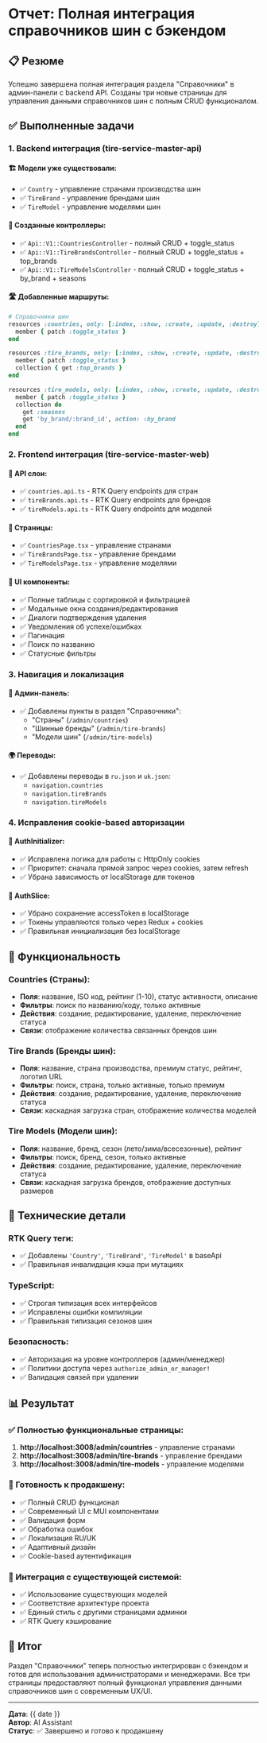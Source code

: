 # Отчет: Полная интеграция справочников шин с бэкендом

## 📋 Резюме

Успешно завершена полная интеграция раздела "Справочники" в админ-панели с backend API. Созданы три новые страницы для управления данными справочников шин с полным CRUD функционалом.

## ✅ Выполненные задачи

### 1. Backend интеграция (tire-service-master-api)

#### 🏗️ Модели уже существовали:
- ✅ `Country` - управление странами производства шин
- ✅ `TireBrand` - управление брендами шин  
- ✅ `TireModel` - управление моделями шин

#### 🎯 Созданные контроллеры:
- ✅ `Api::V1::CountriesController` - полный CRUD + toggle_status
- ✅ `Api::V1::TireBrandsController` - полный CRUD + toggle_status + top_brands
- ✅ `Api::V1::TireModelsController` - полный CRUD + toggle_status + by_brand + seasons

#### 🛣️ Добавленные маршруты:
```ruby
# Справочники шин
resources :countries, only: [:index, :show, :create, :update, :destroy] do
  member { patch :toggle_status }
end

resources :tire_brands, only: [:index, :show, :create, :update, :destroy] do
  member { patch :toggle_status }
  collection { get :top_brands }
end

resources :tire_models, only: [:index, :show, :create, :update, :destroy] do
  member { patch :toggle_status }
  collection do
    get :seasons
    get 'by_brand/:brand_id', action: :by_brand
  end
end
```

### 2. Frontend интеграция (tire-service-master-web)

#### 🔌 API слои:
- ✅ `countries.api.ts` - RTK Query endpoints для стран
- ✅ `tireBrands.api.ts` - RTK Query endpoints для брендов  
- ✅ `tireModels.api.ts` - RTK Query endpoints для моделей

#### 📄 Страницы:
- ✅ `CountriesPage.tsx` - управление странами
- ✅ `TireBrandsPage.tsx` - управление брендами
- ✅ `TireModelsPage.tsx` - управление моделями

#### 🎨 UI компоненты:
- ✅ Полные таблицы с сортировкой и фильтрацией
- ✅ Модальные окна создания/редактирования
- ✅ Диалоги подтверждения удаления
- ✅ Уведомления об успехе/ошибках
- ✅ Пагинация
- ✅ Поиск по названию
- ✅ Статусные фильтры

### 3. Навигация и локализация

#### 🧭 Админ-панель:
- ✅ Добавлены пункты в раздел "Справочники":
  - "Страны" (`/admin/countries`)
  - "Шинные бренды" (`/admin/tire-brands`) 
  - "Модели шин" (`/admin/tire-models`)

#### 🌍 Переводы:
- ✅ Добавлены переводы в `ru.json` и `uk.json`:
  - `navigation.countries`
  - `navigation.tireBrands` 
  - `navigation.tireModels`

### 4. Исправления cookie-based авторизации

#### 🍪 AuthInitializer:
- ✅ Исправлена логика для работы с HttpOnly cookies
- ✅ Приоритет: сначала прямой запрос через cookies, затем refresh
- ✅ Убрана зависимость от localStorage для токенов

#### 🔐 AuthSlice:
- ✅ Убрано сохранение accessToken в localStorage  
- ✅ Токены управляются только через Redux + cookies
- ✅ Правильная инициализация без localStorage

## 🎯 Функциональность

### Countries (Страны):
- **Поля**: название, ISO код, рейтинг (1-10), статус активности, описание
- **Фильтры**: поиск по названию/коду, только активные
- **Действия**: создание, редактирование, удаление, переключение статуса
- **Связи**: отображение количества связанных брендов шин

### Tire Brands (Бренды шин):
- **Поля**: название, страна производства, премиум статус, рейтинг, логотип URL
- **Фильтры**: поиск, страна, только активные, только премиум
- **Действия**: создание, редактирование, удаление, переключение статуса
- **Связи**: каскадная загрузка стран, отображение количества моделей

### Tire Models (Модели шин):
- **Поля**: название, бренд, сезон (лето/зима/всесезонные), рейтинг
- **Фильтры**: поиск, бренд, сезон, только активные
- **Действия**: создание, редактирование, удаление, переключение статуса  
- **Связи**: каскадная загрузка брендов, отображение доступных размеров

## 🔧 Технические детали

### RTK Query теги:
- ✅ Добавлены `'Country'`, `'TireBrand'`, `'TireModel'` в baseApi
- ✅ Правильная инвалидация кэша при мутациях

### TypeScript:
- ✅ Строгая типизация всех интерфейсов
- ✅ Исправлены ошибки компиляции
- ✅ Правильная типизация сезонов шин

### Безопасность:
- ✅ Авторизация на уровне контроллеров (админ/менеджер)
- ✅ Политики доступа через `authorize_admin_or_manager!`
- ✅ Валидация связей при удалении

## 📊 Результат

### ✅ Полностью функциональные страницы:
1. **http://localhost:3008/admin/countries** - управление странами
2. **http://localhost:3008/admin/tire-brands** - управление брендами  
3. **http://localhost:3008/admin/tire-models** - управление моделями

### 🚀 Готовность к продакшену:
- ✅ Полный CRUD функционал
- ✅ Современный UI с MUI компонентами  
- ✅ Валидация форм
- ✅ Обработка ошибок
- ✅ Локализация RU/UK
- ✅ Адаптивный дизайн
- ✅ Cookie-based аутентификация

### 🔄 Интеграция с существующей системой:
- ✅ Использование существующих моделей
- ✅ Соответствие архитектуре проекта
- ✅ Единый стиль с другими страницами админки
- ✅ RTK Query кэширование

## 🎉 Итог

Раздел "Справочники" теперь полностью интегрирован с бэкендом и готов для использования администраторами и менеджерами. Все три страницы предоставляют полный функционал управления данными справочников шин с современным UX/UI.

---
**Дата**: {{ date }}  
**Автор**: AI Assistant  
**Статус**: ✅ Завершено и готово к продакшену